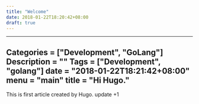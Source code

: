 ```yaml
---
title: "Welcome"
date: 2018-01-22T18:20:42+08:00
draft: true
---
```


---
Categories = ["Development", "GoLang"]
Description = ""
Tags = ["Development", "golang"]
date = "2018-01-22T18:21:42+08:00"
menu = "main"
title = "Hi Hugo."
---

This is first article created by Hugo.
update +1
